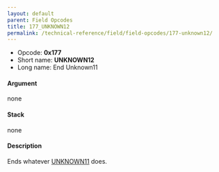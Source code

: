 ```yaml
---
layout: default
parent: Field Opcodes
title: 177_UNKNOWN12
permalink: /technical-reference/field/field-opcodes/177-unknown12/
---
```


-   Opcode: **0x177**
-   Short name: **UNKNOWN12**
-   Long name: End Unknown11

#### Argument

none

#### Stack

none

#### Description

Ends whatever [UNKNOWN11](176_UNKNOWN11) does.
